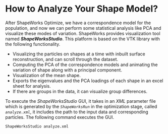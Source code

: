 # How to Analyze Your Shape Model?

After ShapeWorks Optimize, we have a correspondence model for the population, and now we can perform some statistical analysis like PCA and visualize these modes of variation. ShapeWorks provides visualization tool named ***ShapeWorksStudio***. 
This platform is based on the VTK library with the following functionality.

* Visualizing the particles on shapes at a time with inbuilt surface reconstruction, and can scroll through the dataset.
* Computing the PCA of the correspondence models and animating the variation of shape along with a principal component.
* Visualization of the mean shape.
* Exports the eigenvalues and the PCA loadings of each shape in an excel sheet for analysis.
* If there are groups in the data, it can visualize group differences.

To execute the *ShapeWorksStudio* GUI, it takes in an *XML* parameter file which is generated by the *`ShapeWorksRun`*
in the optimization stage, called *`analyze.xml`*, it includes the path to the input data and corresponding particles.
 The following command executes the GUI.
  
```
ShapeWorksStudio analyze.xml
```


